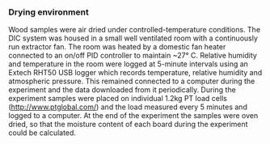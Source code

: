 ### Drying environment

Wood samples were air dried under controlled-temperature conditions. The DIC system was housed in a small well ventilated room with a continuously run extractor fan. The room was heated by a domestic fan heater connected to an on/off PID controller to maintain ~27° C. Relative humidity and temperature in the room were logged at 5-minute intervals using an Extech RHT50 USB logger which records temperature, relative humidity and atmospheric pressure. This remained connected to a computer during the experiment and the data downloaded from it periodically. During the experiment samples were placed on individual 1.2kg PT load cells (http://www.ptglobal.com/) and the load measured every 5 minutes and logged to a computer. At the end of the experiment the samples were oven dried, so that the moisture content of each board during the experiment could be calculated. 


  